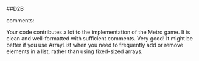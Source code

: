 ##D2B

comments:

Your code contributes a lot to the implementation of the Metro game. It is clean and well-formatted with sufficient comments. Very good!
It might be better if you use ArrayList when you need to frequently add or remove elements in a list, rather than using fixed-sized arrays.

##
